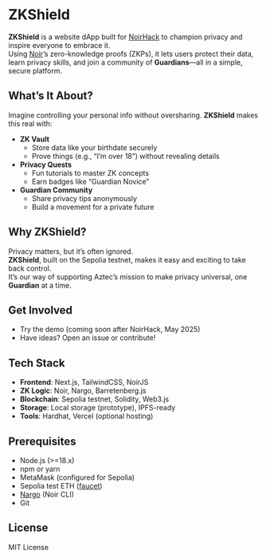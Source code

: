 # ZKShield

**ZKShield** is a website dApp built for [NoirHack](https://noirhack.com) to champion privacy and inspire everyone to embrace it.  
Using [Noir](https://noir-lang.org)’s zero-knowledge proofs (ZKPs), it lets users protect their data, learn privacy skills, and join a community of **Guardians**—all in a simple, secure platform.

## What’s It About?

Imagine controlling your personal info without oversharing. **ZKShield** makes this real with:

- **ZK Vault**  
  - Store data like your birthdate securely  
  - Prove things (e.g., “I’m over 18”) without revealing details
- **Privacy Quests**  
  - Fun tutorials to master ZK concepts  
  - Earn badges like “Guardian Novice”
- **Guardian Community**  
  - Share privacy tips anonymously  
  - Build a movement for a private future

## Why ZKShield?

Privacy matters, but it’s often ignored.  
**ZKShield**, built on the Sepolia testnet, makes it easy and exciting to take back control.  
It’s our way of supporting Aztec’s mission to make privacy universal, one **Guardian** at a time.

## Get Involved

- Try the demo (coming soon after NoirHack, May 2025)  
- Have ideas? Open an issue or contribute!

## Tech Stack

- **Frontend**: Next.js, TailwindCSS, NoirJS  
- **ZK Logic**: Noir, Nargo, Barretenberg.js  
- **Blockchain**: Sepolia testnet, Solidity, Web3.js  
- **Storage**: Local storage (prototype), IPFS-ready  
- **Tools**: Hardhat, Vercel (optional hosting)

## Prerequisites

- Node.js (>=18.x)  
- npm or yarn  
- MetaMask (configured for Sepolia)  
- Sepolia test ETH ([faucet](https://sepolia-faucet.pk910.de))  
- [Nargo](https://noir-lang.org/getting_started/nargo_installation) (Noir CLI)  
- Git

## License

MIT License
